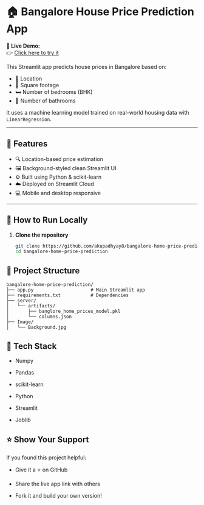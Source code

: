 # 🏠 Bangalore House Price Prediction App

**🔗 Live Demo:**  
👉 [Click here to try it](https://bangalore-home-price-prediction-ny8grrecadkpdpqqvas6xb.streamlit.app/)

This Streamlit app predicts house prices in Bangalore based on:
- 📍 Location
- 📐 Square footage
- 🛏️ Number of bedrooms (BHK)
- 🚿 Number of bathrooms

It uses a machine learning model trained on real-world housing data with `LinearRegression`.

---

## 📌 Features

- 🔍 Location-based price estimation
- 🖼️ Background-styled clean Streamlit UI
- ⚙️ Built using Python & scikit-learn
- ☁️ Deployed on Streamlit Cloud
- 💻 Mobile and desktop responsive

---

## 🚀 How to Run Locally

1. **Clone the repository**
   ```bash
   git clone https://github.com/akupadhyay8/bangalore-home-price-prediction.git
   cd bangalore-home-price-prediction

## 📁 Project Structure

```
bangalore-home-price-prediction/
├── app.py                     # Main Streamlit app
├── requirements.txt           # Dependencies
├── server/
│   └── artifacts/
│       ├── banglore_home_prices_model.pkl
│       └── columns.json
├── Image/
│   └── Background.jpg
```

## 🧠 Tech Stack

- Numpy

- Pandas

- scikit-learn

- Python

- Streamlit

- Joblib


## ⭐️ Show Your Support
If you found this project helpful:

- Give it a ⭐ on GitHub

- Share the live app link with others

- Fork it and build your own version!

